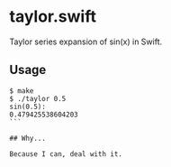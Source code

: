 # taylor.swift
Taylor series expansion of sin(x) in Swift. 

## Usage

````
$ make
$ ./taylor 0.5
sin(0.5):
0.479425538604203
```

## Why...

Because I can, deal with it.
